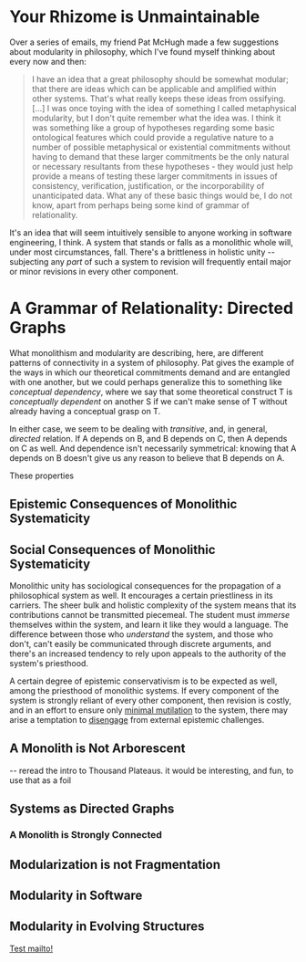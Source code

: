 # Your Rhizome is Unmaintainable

Over a series of emails, my friend Pat McHugh made a few suggestions about
modularity in philosophy, which I've found myself thinking about every now and
then:

> I have an idea that a great philosophy should be somewhat modular; that there
> are ideas which can be applicable and amplified within other systems. That's
> what really keeps these ideas from ossifying. [...] I was once toying with the
> idea of something I called metaphysical modularity, but I don't quite remember
> what the idea was. I think it was something like a group of hypotheses regarding
> some basic ontological features which could provide a regulative nature to a
> number of possible metaphysical or existential commitments without having to
> demand that these larger commitments be the only natural or necessary resultants
> from these hypotheses - they would just help provide a means of testing these
> larger commitments in issues of consistency, verification, justification, or the
> incorporability of unanticipated data. What any of these basic things would be,
> I do not know, apart from perhaps being some kind of grammar of relationality.

It's an idea that will seem intuitively sensible to anyone working in software
engineering, I think. A system that stands or falls as a monolithic whole will, 
under most circumstances, fall. There's a brittleness in holistic unity -- 
subjecting any _part_ of such a system to revision will frequently entail major
or minor revisions in every other component.

# A Grammar of Relationality: Directed Graphs

What monolithism and modularity are describing, here, are different patterns
of connectivity in a system of philosophy. Pat gives the example of the ways
in which our theoretical commitments demand and are entangled with one another,
but we could perhaps generalize this to something like *conceptual dependency*,
where we say that some theoretical construct T is *conceptually dependent* on
another S if we can't make sense of T without already having a conceptual grasp
on T. 

In either case, we seem to be dealing with *transitive*, and, in general,
*directed* relation. If A depends on B, and B depends on C, then A depends
on C as well. And dependence isn't necessarily symmetrical: knowing that A
depends on B doesn't give us any reason to believe that B depends on A. 

These properties 

## Epistemic Consequences of Monolithic Systematicity

## Social Consequences of Monolithic Systematicity

Monolithic unity has sociological consequences for the propagation of a
philosophical system as well. It encourages a certain priestliness in its
carriers. The sheer bulk and holistic complexity of the system means that its
contributions cannot be transmitted piecemeal. The student must _immerse_
themselves within the system, and learn it like they would a language. The
difference between those who _understand_ the system, and those who don't, can't
easily be communicated through discrete arguments, and there's an increased
tendency to rely upon appeals to the authority of the system's priesthood.

A certain degree of epistemic conservativism is to be expected as well, among
the priesthood of monolithic systems. If every component of the system is 
strongly reliant of every other component, then revision is costly, and in 
an effort to ensure only
[minimal mutilation](https://plato.stanford.edu/entries/scientific-underdetermination/)
to the system, there may arise a temptation to 
[disengage](/posts/parasitic_disengagement.md#angels)
from external epistemic challenges. 

## A Monolith is Not Arborescent

-- reread the intro to Thousand Plateaus. it would be interesting, and fun, to
use that as a foil

## Systems as Directed Graphs


### A Monolith is Strongly Connected 

## Modularization is not Fragmentation

## Modularity in Software

## Modularity in Evolving Structures

<a href="mailto:lucca.fraser@gmail.com">Test mailto!</a>
